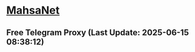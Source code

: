 
# [MahsaNet](https://t.me/mahsa_net)
## Free Telegram Proxy (Last Update: 2025-06-15 08:38:12)

    